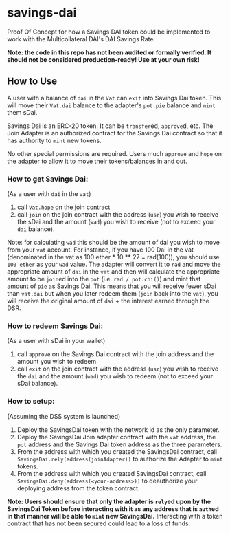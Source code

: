 # savings-dai
Proof Of Concept for how a Savings DAI token could be implemented to work with the Multicollateral DAI's DAI Savings Rate.

**Note: the code in this repo has not been audited or formally verified.  It should not be considered production-ready!  Use at your own risk!**

## How to Use

A user with a balance of `dai` in the `Vat` can `exit` into Savings Dai token. This will move their `Vat.dai` balance to the adapter's `pot.pie` balance and `mint` them sDai.

Savings Dai is an ERC-20 token. It can be `transfer`ed, `approve`d, etc. The Join Adapter is an authorized contract for the Savings Dai contract so that it has authority to `mint` new tokens.

No other special permissions are required.  Users much `approve` and `hope` on the adapter to allow it to move their tokens/balances in and out.

### How to get Savings Dai:

(As a user with `dai` in the `vat`)

1. call `Vat.hope` on the join contract
2. call `join` on the join contract with the address (`usr`) you wish to receive the sDai and the amount (`wad`) you wish to receive (not to exceed your `dai` balance).

Note: for calculating `wad` this should be the amount of dai you wish to move from your `vat` account. For instance, if you have 100 Dai in the vat (denominated in the vat as 100 ether * 10 ** 27 = rad(100)), you should use `100 ether` as your `wad` value.  The adapter will convert it to `rad` and move the appropriate amount of `dai` in the `vat` and then will calculate the appropriate amount to be `join`ed into the `pot` (i.e. `rad / pot.chi()`) and mint that amount of `pie` as Savings Dai. This means that you will receive fewer sDai than `vat.dai` but when you later redeem them (`join` back into the `vat`), you will receive the original amount of `dai` + the interest earned through the DSR.

### How to redeem Savings Dai:

(As a user with sDai in your wallet)

1. call `approve` on the Savings Dai contract with the join address and the amount you wish to redeem
2. call `exit` on the join contract with the address (`usr`) you wish to receive the `dai` and the amount (`wad`) you wish to redeem (not to exceed your sDai balance).

### How to setup:

(Assuming the DSS system is launched)

1. Deploy the SavingsDai token with the network id as the only parameter.
2. Deploy the SavingsDai Join adapter contract with the `vat` address, the `pot` address and the Savings Dai token address as the three parameters.
3. From the address with which you created the SavingsDai contract, call `SavingsDai.rely(address(joinAdapter))` to authorize the Adapter to `mint` tokens.
4. From the address with which you created SavingsDai contract, call `SavingsDai.deny(address(<your-address>))` to deauthorize your deploying address from the token contract.

**Note: Users should ensure that only the adapter is `rely`ed upon by the SavingsDai Token before interacting with it as any address that is `auth`ed in that manner will be able to `mint` new SavingsDai.** Interacting with a token contract that has not been secured could lead to a loss of funds.
